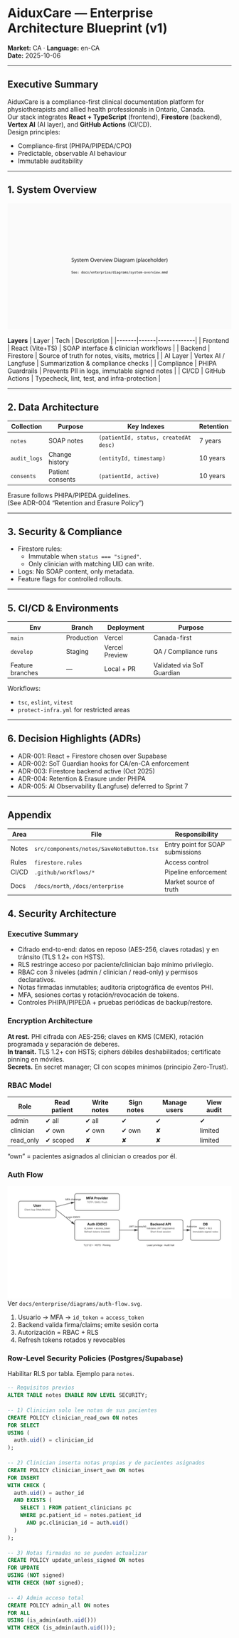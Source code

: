 # AiduxCare — Enterprise Architecture Blueprint (v1)

**Market:** CA · **Language:** en-CA  
**Date:** 2025-10-06

---

## Executive Summary
AiduxCare is a compliance-first clinical documentation platform for physiotherapists and allied health professionals in Ontario, Canada.  
Our stack integrates **React + TypeScript** (frontend), **Firestore** (backend), **Vertex AI** (AI layer), and **GitHub Actions** (CI/CD).  
Design principles:
- Compliance-first (PHIPA/PIPEDA/CPO)
- Predictable, observable AI behaviour
- Immutable auditability

---

## 1. System Overview
![System Overview](./diagrams/system-overview.svg)

**Layers**
| Layer | Tech | Description |
|-------|------|-------------|
| Frontend | React (Vite+TS) | SOAP interface & clinician workflows |
| Backend | Firestore | Source of truth for notes, visits, metrics |
| AI Layer | Vertex AI / Langfuse | Summarization & compliance checks |
| Compliance | PHIPA Guardrails | Prevents PII in logs, immutable signed notes |
| CI/CD | GitHub Actions | Typecheck, lint, test, and infra-protection |

---

## 2. Data Architecture
| Collection | Purpose | Key Indexes | Retention |
|-------------|----------|--------------|------------|
| `notes` | SOAP notes | `(patientId, status, createdAt desc)` | 7 years |
| `audit_logs` | Change history | `(entityId, timestamp)` | 10 years |
| `consents` | Patient consents | `(patientId, active)` | 10 years |

Erasure follows PHIPA/PIPEDA guidelines.  
(See ADR-004 “Retention and Erasure Policy”)

---

## 3. Security & Compliance
- Firestore rules:  
  - Immutable when `status === "signed"`.
  - Only clinician with matching UID can write.
- Logs: No SOAP content, only metadata.
- Feature flags for controlled rollouts.

---

## 5. CI/CD & Environments
| Env | Branch | Deployment | Purpose |
|------|---------|-------------|----------|
| `main` | Production | Vercel | Canada-first |
| `develop` | Staging | Vercel Preview | QA / Compliance runs |
| Feature branches | — | Local + PR | Validated via SoT Guardian |

Workflows:
- `tsc`, `eslint`, `vitest`
- `protect-infra.yml` for restricted areas

---

## 6. Decision Highlights (ADRs)
- ADR-001: React + Firestore chosen over Supabase
- ADR-002: SoT Guardian hooks for CA/en-CA enforcement
- ADR-003: Firestore backend active (Oct 2025)
- ADR-004: Retention & Erasure under PHIPA
- ADR-005: AI Observability (Langfuse) deferred to Sprint 7

---

## Appendix
| Area | File | Responsibility |
|-------|------|----------------|
| Notes | `src/components/notes/SaveNoteButton.tsx` | Entry point for SOAP submissions |
| Rules | `firestore.rules` | Access control |
| CI/CD | `.github/workflows/*` | Pipeline enforcement |
| Docs | `/docs/north`, `/docs/enterprise` | Market source of truth |


## 4. Security Architecture

### Executive Summary
- Cifrado end-to-end: datos en reposo (AES-256, claves rotadas) y en tránsito (TLS 1.2+ con HSTS).
- RLS restringe acceso por paciente/clinician bajo mínimo privilegio.
- RBAC con 3 niveles (admin / clinician / read-only) y permisos declarativos.
- Notas firmadas inmutables; auditoría criptográfica de eventos PHI.
- MFA, sesiones cortas y rotación/revocación de tokens.
- Controles PHIPA/PIPEDA + pruebas periódicas de backup/restore.

### Encryption Architecture
**At rest.** PHI cifrada con AES-256; claves en KMS (CMEK), rotación programada y separación de deberes.  
**In transit.** TLS 1.2+ con HSTS; ciphers débiles deshabilitados; certificate pinning en móviles.  
**Secrets.** En secret manager; CI con scopes mínimos (principio Zero-Trust).

### RBAC Model
| Role      | Read patient | Write notes | Sign notes | Manage users | View audit |
|-----------|--------------|-------------|------------|--------------|------------|
| admin     | ✔︎ all       | ✔︎ all      | ✔︎         | ✔︎           | ✔︎         |
| clinician | ✔︎ own       | ✔︎ own      | ✔︎ own     | ✘            | limited    |
| read_only | ✔︎ scoped    | ✘           | ✘          | ✘            | limited    |

“own” = pacientes asignados al clinician o creados por él.

### Auth Flow
![auth-flow](./diagrams/auth-flow.svg)
Ver `docs/enterprise/diagrams/auth-flow.svg`.  
1) Usuario → MFA → `id_token` + `access_token`  
2) Backend valida firma/claims; emite sesión corta  
3) Autorización = RBAC + RLS  
4) Refresh tokens rotados y revocables

### Row-Level Security Policies (Postgres/Supabase)
Habilitar RLS por tabla. Ejemplo para `notes`.

```sql
-- Requisitos previos
ALTER TABLE notes ENABLE ROW LEVEL SECURITY;

-- 1) Clinician solo lee notas de sus pacientes
CREATE POLICY clinician_read_own ON notes
FOR SELECT
USING (
  auth.uid() = clinician_id
);

-- 2) Clinician inserta notas propias y de pacientes asignados
CREATE POLICY clinician_insert_own ON notes
FOR INSERT
WITH CHECK (
  auth.uid() = author_id
  AND EXISTS (
    SELECT 1 FROM patient_clinicians pc
    WHERE pc.patient_id = notes.patient_id
      AND pc.clinician_id = auth.uid()
  )
);

-- 3) Notas firmadas no se pueden actualizar
CREATE POLICY update_unless_signed ON notes
FOR UPDATE
USING (NOT signed)
WITH CHECK (NOT signed);

-- 4) Admin acceso total
CREATE POLICY admin_all ON notes
FOR ALL
USING (is_admin(auth.uid()))
WITH CHECK (is_admin(auth.uid()));
